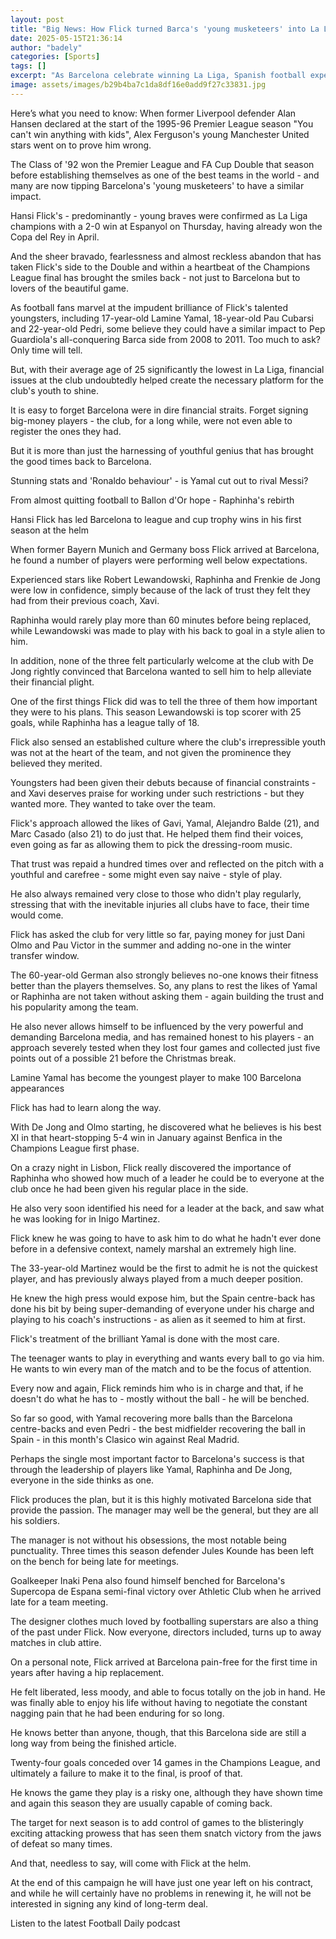 ```yaml
---
layout: post
title: "Big News: How Flick turned Barca's 'young musketeers' into La Liga champions"
date: 2025-05-15T21:36:14
author: "badely"
categories: [Sports]
tags: []
excerpt: "As Barcelona celebrate winning La Liga, Spanish football expert Guillem Balague looks at how manager Hansi Flick turned his young side into champions."
image: assets/images/b29b4ba7c1da8df16e0add9f27c33831.jpg
---
```


Here’s what you need to know: When former Liverpool defender Alan Hansen declared at the start of the 1995-96 Premier League season "You can't win anything with kids", Alex Ferguson's young Manchester United stars went on to prove him wrong.

The Class of '92 won the Premier League and FA Cup Double that season before establishing themselves as one of the best teams in the world - and many are now tipping Barcelona's 'young musketeers' to have a similar impact.

Hansi Flick's - predominantly - young braves were confirmed as La Liga champions with a 2-0 win at Espanyol on Thursday, having already won the Copa del Rey in April.

And the sheer bravado, fearlessness and almost reckless abandon that has taken Flick's side to the Double and within a heartbeat of the Champions League final has brought the smiles back - not just to Barcelona but to lovers of the beautiful game.

As football fans marvel at the impudent brilliance of Flick's talented youngsters, including 17-year-old Lamine Yamal, 18-year-old Pau Cubarsi and 22-year-old Pedri, some believe they could have a similar impact to Pep Guardiola's all-conquering Barca side from 2008 to 2011. Too much to ask? Only time will tell.

But, with their average age of 25 significantly the lowest in La Liga, financial issues at the club undoubtedly helped create the necessary platform for the club's youth to shine.

It is easy to forget Barcelona were in dire financial straits. Forget signing big-money players - the club, for a long while, were not even able to register the ones they had.

But it is more than just the harnessing of youthful genius that has brought the good times back to Barcelona.

Stunning stats and 'Ronaldo behaviour' - is Yamal cut out to rival Messi?

From almost quitting football to Ballon d'Or hope - Raphinha's rebirth

Hansi Flick has led Barcelona to league and cup trophy wins in his first season at the helm

When former Bayern Munich and Germany boss Flick arrived at Barcelona, he found a number of players were performing well below expectations.

Experienced stars like Robert Lewandowski, Raphinha and Frenkie de Jong were low in confidence, simply because of the lack of trust they felt they had from their previous coach, Xavi.

Raphinha would rarely play more than 60 minutes before being replaced, while Lewandowski was made to play with his back to goal in a style alien to him.

In addition, none of the three felt particularly welcome at the club with De Jong rightly convinced that Barcelona wanted to sell him to help alleviate their financial plight.

One of the first things Flick did was to tell the three of them how important they were to his plans. This season Lewandowski is top scorer with 25 goals, while Raphinha has a league tally of 18.

Flick also sensed an established culture where the club's irrepressible youth was not at the heart of the team, and not given the prominence they believed they merited.

Youngsters had been given their debuts because of financial constraints - and Xavi deserves praise for working under such restrictions - but they wanted more. They wanted to take over the team.

Flick's approach allowed the likes of Gavi, Yamal, Alejandro Balde (21), and Marc Casado (also 21) to do just that. He helped them find their voices, even going as far as allowing them to pick the dressing-room music.

That trust was repaid a hundred times over and reflected on the pitch with a youthful and carefree - some might even say naive - style of play.

He also always remained very close to those who didn't play regularly, stressing that with the inevitable injuries all clubs have to face, their time would come.

Flick has asked the club for very little so far, paying money for just Dani Olmo and Pau Victor in the summer and adding no-one in the winter transfer window.

The 60-year-old German also strongly believes no-one knows their fitness better than the players themselves. So, any plans to rest the likes of Yamal or Raphinha are not taken without asking them - again building the trust and his popularity among the team.

He also never allows himself to be influenced by the very powerful and demanding Barcelona media, and has remained honest to his players - an approach severely tested when they lost four games and collected just five points out of a possible 21 before the Christmas break.

Lamine Yamal has become the youngest player to make 100 Barcelona appearances

Flick has had to learn along the way. 

With De Jong and Olmo starting, he discovered what he believes is his best XI in that heart-stopping 5-4 win in January against Benfica in the Champions League first phase.

On a crazy night in Lisbon, Flick really discovered the importance of Raphinha who showed how much of a leader he could be to everyone at the club once he had been given his regular place in the side.

He also very soon identified his need for a leader at the back, and saw what he was looking for in Inigo Martinez.

Flick knew he was going to have to ask him to do what he hadn't ever done before in a defensive context, namely marshal an extremely high line.

The 33-year-old Martinez would be the first to admit he is not the quickest player, and has previously always played from a much deeper position.

He knew the high press would expose him, but the Spain centre-back has done his bit by being super-demanding of everyone under his charge and playing to his coach's instructions - as alien as it seemed to him at first.

Flick's treatment of the brilliant Yamal is done with the most care.

The teenager wants to play in everything and wants every ball to go via him. He wants to win every man of the match and to be the focus of attention.

Every now and again, Flick reminds him who is in charge and that, if he doesn't do what he has to - mostly without the ball - he will be benched.

So far so good, with Yamal recovering more balls than the Barcelona centre-backs and even Pedri - the best midfielder recovering the ball in Spain - in this month's Clasico win against Real Madrid.

Perhaps the single most important factor to Barcelona's success is that through the leadership of players like Yamal, Raphinha and De Jong, everyone in the side thinks as one.

Flick produces the plan, but it is this highly motivated Barcelona side that provide the passion. The manager may well be the general, but they are all his soldiers.

The manager is not without his obsessions, the most notable being punctuality. Three times this season defender Jules Kounde has been left on the bench for being late for meetings.

Goalkeeper Inaki Pena also found himself benched for Barcelona's Supercopa de Espana semi-final victory over Athletic Club when he arrived late for a team meeting.

The designer clothes much loved by footballing superstars are also a thing of the past under Flick. Now everyone, directors included, turns up to away matches in club attire.

On a personal note, Flick arrived at Barcelona pain-free for the first time in years after having a hip replacement.

He felt liberated, less moody, and able to focus totally on the job in hand. He was finally able to enjoy his life without having to negotiate the constant nagging pain that he had been enduring for so long.

He knows better than anyone, though, that this Barcelona side are still a long way from being the finished article.

Twenty-four goals conceded over 14 games in the Champions League, and ultimately a failure to make it to the final, is proof of that.

He knows the game they play is a risky one, although they have shown time and again this season they are usually capable of coming back.

The target for next season is to add control of games to the blisteringly exciting attacking prowess that has seen them snatch victory from the jaws of defeat so many times.

And that, needless to say, will come with Flick at the helm.

At the end of this campaign he will have just one year left on his contract, and while he will certainly have no problems in renewing it, he will not be interested in signing any kind of long-term deal.

Listen to the latest Football Daily podcast

